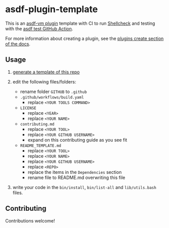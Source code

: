 # asdf-plugin-template

This is an [asdf-vm plugin](https://asdf-vm.com/#/plugins-create) template with CI to run [Shellcheck](https://github.com/koalaman/shellcheck) and testing with the [asdf test GitHub Action](https://github.com/asdf-vm/actions).

For more information about creating a plugin, see the [plugins create section of the docs](https://asdf-vm.com/#/plugins-create).

## Usage

1. [generate a template of this repo](https://github.com/asdf-vm/asdf-plugin-template/generate)
2. edit the following files/folders:

   - rename folder `GITHUB` to `.github`
   - `.github/workflows/build.yaml`
     - replace `<YOUR TOOLS COMMAND>`
   - `LICENSE`
     - replace `<YEAR>`
     - replace `<YOUR NAME>`
   - `contributing.md`
     - replace `<YOUR TOOL>`
     - replace `<YOUR GITHUB USERNAME>`
     - expand on this contributing guide as you see fit
   - `README_TEMPLATE.md`
     - replace `<YOUR TOOL>`
     - replace `<YOUR NAME>`
     - replace `<YOUR GITHUB USERNAME>`
     - replace `<REPO>`
     - replace the items in the `Dependencies` section
     - rename file to README.md overwriting this file

3. write your code in the `bin/install`, `bin/list-all` and `lib/utils.bash` files.

## Contributing

Contributions welcome!
